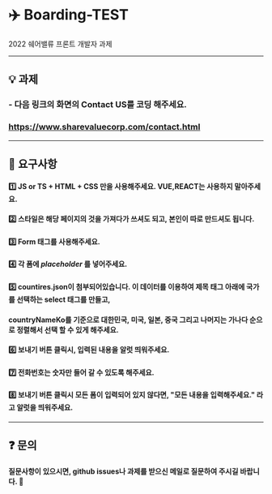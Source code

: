 # :airplane: Boarding-TEST
2022 쉐어밸류 프론트 개발자 과제

---
## :bulb: 과제
### - 다음 링크의 화면의 Contact US를 코딩 해주세요. 
### https://www.sharevaluecorp.com/contact.html

___
## :bell: 요구사항
#### :one: JS or TS + HTML + CSS 만을 사용해주세요. VUE,REACT는 사용하지 말아주세요.

#### :two: 스타일은 해당 페이지의 것을 가져다가 쓰셔도 되고, 본인이 따로 만드셔도 됩니다.

#### :three: Form 태그를 사용해주세요. 

#### :four: 각 폼에 ___placeholder___ 를 넣어주세요.

#### :five: countires.json이 첨부되어있습니다. 이 데이터를 이용하여 제목 태그 아래에 국가를 선택하는 select 태그를 만들고,

#### countryNameKo를 기준으로 대한민국, 미국, 일본, 중국 그리고 나머지는 가나다 순으로 정렬해서 선택 할 수 있게 해주세요. 

#### :six: 보내기 버튼 클릭시, 입력된 내용을 알럿 띄워주세요.

#### :seven: 전화번호는 숫자만 들어 갈 수 있도록 해주세요.

#### :eight: 보내기 버튼 클릭시 모든 폼이 입력되어 있지 않다면, "모든 내용을 입력해주세요." 라고 알럿을 띄워주세요.

___
## :question: 문의
#### 질문사항이 있으시면, github issues나 과제를 받으신 메일로 질문하여 주시길 바랍니다. :pray:
